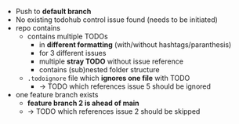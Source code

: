 * Push to **default branch**
* No existing todohub control issue found (needs to be initiated)
* repo contains
  * contains multiple TODOs
    * in **different formatting** (with/without hashtags/paranthesis)
    * for 3 different issues
    * multiple **stray TODO** without issue reference
    * contains (sub)nested folder structure
  * `.todoignore` file which **ignores one file** with TODO
    * -> TODO which references issue 5 should be ignored
* one feature branch exists
  * **feature branch 2 is ahead of main**
  * -> TODO which references issue 2 should be skipped
